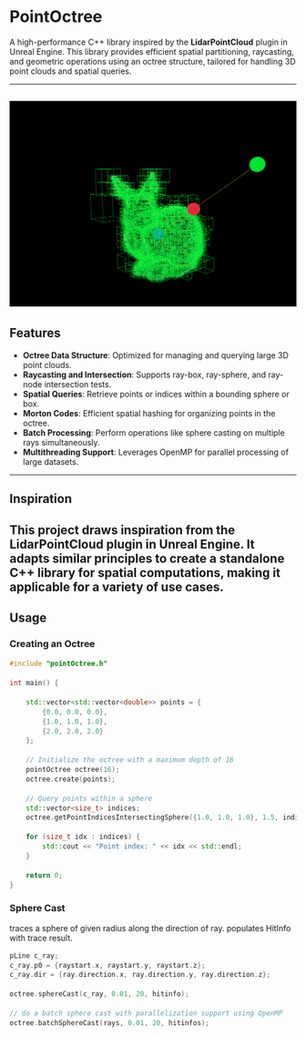 # PointOctree

A high-performance C++ library inspired by the **LidarPointCloud** plugin in Unreal Engine. This library provides efficient spatial partitioning, raycasting, and geometric operations using an octree structure, tailored for handling 3D point clouds and spatial queries.

---
![](./imgs/sphereCast.png)
---
## Features

- **Octree Data Structure**: Optimized for managing and querying large 3D point clouds.
- **Raycasting and Intersection**: Supports ray-box, ray-sphere, and ray-node intersection tests.
- **Spatial Queries**: Retrieve points or indices within a bounding sphere or box.
- **Morton Codes**: Efficient spatial hashing for organizing points in the octree.
- **Batch Processing**: Perform operations like sphere casting on multiple rays simultaneously.
- **Multithreading Support**: Leverages OpenMP for parallel processing of large datasets.

---

## Inspiration

This project draws inspiration from the **LidarPointCloud** plugin in Unreal Engine. It adapts similar principles to create a standalone C++ library for spatial computations, making it applicable for a variety of use cases.
---
## Usage

### Creating an Octree

```cpp
#include "pointOctree.h"

int main() {

    std::vector<std::vector<double>> points = {
        {0.0, 0.0, 0.0},
        {1.0, 1.0, 1.0},
        {2.0, 2.0, 2.0}
    };

    // Initialize the octree with a maximum depth of 16
    pointOctree octree(16);
    octree.create(points);

    // Query points within a sphere
    std::vector<size_t> indices;
    octree.getPointIndicesIntersectingSphere({1.0, 1.0, 1.0}, 1.5, indices);

    for (size_t idx : indices) {
        std::cout << "Point index: " << idx << std::endl;
    }

    return 0;
}
```
### Sphere Cast
traces a sphere of given radius along the direction of ray. populates HitInfo with trace result.

```cpp
pLine c_ray;
c_ray.p0 = {raystart.x, raystart.y, raystart.z};
c_ray.dir = {ray.direction.x, ray.direction.y, ray.direction.z};

octree.sphereCast(c_ray, 0.01, 20, hitinfo);

// do a batch sphere cast with parallelization support using OpenMP
octree.batchSphereCast(rays, 0.01, 20, hitinfos);
```